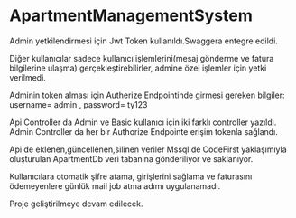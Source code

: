 # ApartmentManagementSystem
Admin yetkilendirmesi için Jwt Token kullanıldı.Swaggera entegre edildi.

Diğer kullanıcılar sadece kullanıcı işlemlerini(mesaj gönderme ve fatura bilgilerine ulaşma) gerçekleştirebilirler, admine özel işlemler için yetki verilmedi.

Adminin token alması için Autherize Endpointinde girmesi gereken bilgiler: username= admin , password= ty123

Api Controller da Admin ve Basic kullanıcı için iki farklı controller yazıldı. Admin Controller da her bir Authorize Endpointe erişim tokenla sağlandı.

Api de eklenen,güncellenen,silinen veriler Mssql de CodeFirst yaklaşımıyla oluşturulan ApartmentDb veri tabanına gönderiliyor ve saklanıyor.

Kullanıcılara otomatik şifre atama, girişlerini sağlama ve faturasını ödemeyenlere günlük mail job atma adımı uygulanamadı.

Proje geliştirilmeye devam edilecek. 
